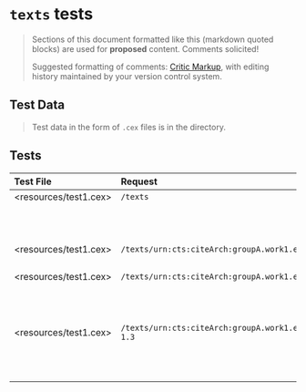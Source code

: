 # `texts` tests

>Sections of this document formatted like this (markdown quoted blocks) are used for **proposed** content.  Comments solicited!
>
> Suggested formatting of comments:  [Critic Markup](http://criticmarkup.com/), with editing history maintained by your version control system.

## Test Data

> Test data in the form of `.cex` files is in the <resources> directory.

## Tests

| Test File                | Request                                            | Return value                                    |
|:-------------------------|:---------------------------------------------------|:------------------------------------------------|
| <resources/test1.cex>    | `/texts`                                           | `urn:cts:citeArch:groupA.work1.ed1:`            |
|                          |                                                    | `urn:cts:citeArch:groupA.work1.ed2:`            |
|                          |                                                    | `urn:cts:citeArch:groupA.work1.ed2.ex1:`        |
|                          |                                                    | `urn:cts:citeArch:groupA.work2.ed1:`            |
| <resources/test1.cex>    | `/texts/urn:cts:citeArch:groupA.work1.ed1:1.1`     | Citable Node for                                |
|                          |                                                    |       `urn:cts:citeArch:groupA.work1.ed1:1.1`   |
| <resources/test1.cex>    | `/texts/urn:cts:citeArch:groupA.work1.ed1:1`       | Citable Nodes for                               |
|                          |                                                    |       `urn:cts:citeArch:groupA.work1.ed1:1.1`   |
|                          |                                                    |       `urn:cts:citeArch:groupA.work1.ed1:1.2`   |
|                          |                                                    |       `urn:cts:citeArch:groupA.work1.ed1:1.3`   |
| <resources/test1.cex>    | `/texts/urn:cts:citeArch:groupA.work1.ed1:1.1-1.3` | Citable Nodes for                               |
|                          |                                                    |       `urn:cts:citeArch:groupA.work1.ed1:1.1`   |
|                          |                                                    |       `urn:cts:citeArch:groupA.work1.ed1:1.2`   |
|                          |                                                    |       `urn:cts:citeArch:groupA.work1.ed1:1.3`   |
